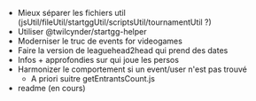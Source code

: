 - Mieux séparer les fichiers util (jsUtil/fileUtil/startggUtil/scriptsUtil/tournamentUtil ?)
- Utiliser @twilcynder/startgg-helper
- Moderniser le truc de events for videogames
- Faire la version de leaguehead2head qui prend des dates
- Infos + approfondies sur qui joue les persos
- Harmonizer le comportement si un event/user n'est pas trouvé 
  - A priori suitre getEntrantsCount.js
- readme (en cours)